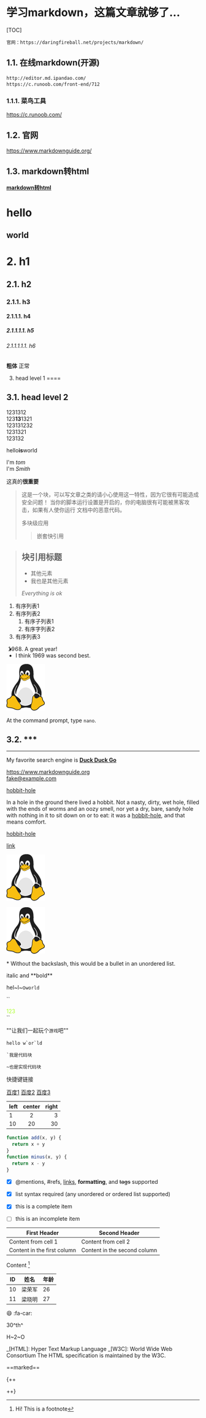 
# 学习markdown，这篇文章就够了...
[TOC]  
```text
官网：https://daringfireball.net/projects/markdown/
```
## 1.1. 在线markdown(开源)
```text
http://editor.md.ipandao.com/
https://c.runoob.com/front-end/712
```
### 1.1.1. 菜鸟工具
https://c.runoob.com/
## 1.2. 官网
https://www.markdownguide.org/

## 1.3. markdown转html

**[markdown转html](https://daringfireball.net/projects/markdown/dingus "md转html")**


<h1>hello</h1>
<h2>world</h2>

# 2. h1
## 2.1. h2
### 2.1.1. h3
#### 2.1.1.1. h4
##### 2.1.1.1.1. h5
###### 2.1.1.1.1.1. h6
<b>粗体</b>
正常


3. head level 1
====

3.1. head level 2
-----

1231312  
123<strong>13</strong>1321  
123131232  
1231321  
123132

hello**is**world


I'm *tom*  
I'm _Smith_


这真的**很重要**

>这是一个块，可以写文章之类的请小心使用这一特性，因为它很有可能造成安全问题！ 当你的脚本运行设置是开启的，你的电脑很有可能被黑客攻击，如果有人使你运行 文档中的恶意代码。
>
>多块级应用
>>嵌套快引用

> ## 块引用标题
> 
> - 其他元素
> - 我也是其他元素
>
> *Everything is ok* 

1. 有序列表1
2. 有序列表2
   1. 有序子列表1
   2. 有序字列表2
3. 有序列表3

- 1968. A great year!
- I think 1969 was second best.


![](./assets/tux.png)

At the command prompt, type `nano`.

3.2. ***
---
_______________


My favorite search engine is **[Duck Duck Go](https://duckduckgo.com "The best search engine for privacy")**

https://www.markdownguide.org  
<fake@example.com>

[hobbit-hole][1]

[1]: https://en.wikipedia.org/wiki/Hobbit#Lifestyle

In a hole in the ground there lived a hobbit. Not a nasty, dirty, wet hole, filled with the ends
of worms and an oozy smell, nor yet a dry, bare, sandy hole with nothing in it to sit down on or to
eat: it was a [hobbit-hole](https://en.wikipedia.org/wiki/Hobbit#Lifestyle "Hobbit lifestyles"), and that means comfort.

<a href="https://en.wikipedia.org/wiki/Hobbit#Lifestyle" title="Hobbit lifestyles">hobbit-hole</a>


[link](https://www.example.com/my%20great%20page)

![The San Juan Mountains are beautiful!](./assets/tux.png "San Juan Mountains")

[![An old rock in the desert](./assets/tux.png "Shiprock, New Mexico by Beau Rogers")](https://www.flickr.com/photos/beaurogers/31833779864/in/photolist-Qv3rFw-34mt9F-a9Cmfy-5Ha3Zi-9msKdv-o3hgjr-hWpUte-4WMsJ1-KUQ8N-deshUb-vssBD-6CQci6-8AFCiD-zsJWT-nNfsgB-dPDwZJ-bn9JGn-5HtSXY-6CUhAL-a4UTXB-ugPum-KUPSo-fBLNm-6CUmpy-4WMsc9-8a7D3T-83KJev-6CQ2bK-nNusHJ-a78rQH-nw3NvT-7aq2qf-8wwBso-3nNceh-ugSKP-4mh4kh-bbeeqH-a7biME-q3PtTf-brFpgb-cg38zw-bXMZc-nJPELD-f58Lmo-bXMYG-bz8AAi-bxNtNT-bXMYi-bXMY6-bXMYv)


\* Without the backslash, this would be a bullet in an unordered list.

<p>italic and **bold**</p>

hel~l~o`world`

``
<div style="color: greenyellow">123</div>
``

""让我们一起玩个`游戏`吧""

``hello w`or`ld ``


```
`我是代码块
```

~~~
~也是实现代码块

~~~


快捷键链接

[百度1][baidu]
[百度2][baidu]
[百度3][baidu]

[baidu]: https://www.baidu.com/  



| left | center | right |
| :--- | :----: | ----: |
| 1    |   2    |     3 |
| 10   |   20   |    30 |




```javascript {.line-numbers highlight=[2-5]}
function add(x, y) {
  return x + y
}
function minus(x, y) {
  return x - y
}
```

- [x] @mentions, #refs, [links](), **formatting**, and <del>tags</del> supported
- [x] list syntax required (any unordered or ordered list supported)
- [x] this is a complete item
- [ ] this is an incomplete item


First Header | Second Header
------------ | -------------
Content from cell 1 | Content from cell 2
Content in the first column | Content in the second column

Content [^1]


ID|姓名|年龄
---|---|---
10| 梁荣军 | 26
11 | 梁晓明 | 27


:smile:
:fa-car:

30^th^

H~2~O


[^1]: Hi! This is a footnote




_[HTML]: Hyper Text Markup Language
_[W3C]: World Wide Web Consortium
The HTML specification
is maintained by the W3C.




==marked==

{++ 

 ++}